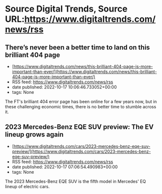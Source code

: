 # Source Digital Trends, Source URL:https://www.digitaltrends.com/news/rss

## There’s never been a better time to land on this brilliant 404 page
 - [https://www.digitaltrends.com/news/this-brilliant-404-page-is-more-important-than-ever/](https://www.digitaltrends.com/news/this-brilliant-404-page-is-more-important-than-ever/)
 - RSS feed: https://www.digitaltrends.com/news/rss
 - date published: 2022-10-17 10:06:46.733052+00:00
 - tags: None

The FT's brilliant 404 error page has been online for a few years now, but in these challenging economic times, there is no better time to stumble across it.

## 2023 Mercedes-Benz EQE SUV preview: The EV lineup grows again
 - [https://www.digitaltrends.com/cars/2023-mercedes-benz-eqe-suv-preview/](https://www.digitaltrends.com/cars/2023-mercedes-benz-eqe-suv-preview/)
 - RSS feed: https://www.digitaltrends.com/news/rss
 - date published: 2022-10-17 07:06:54.490983+00:00
 - tags: None

The 2023 Mercedes-Benz EQE SUV is the fifth model in Mercedes' EQ lineup of electric cars.
